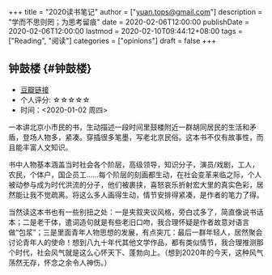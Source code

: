 +++
title = "2020读书笔记"
author = ["yuan.tops@gmail.com"]
description = "学而不思则罔；为思考留痕"
date = 2020-02-06T12:00:00
publishDate = 2020-02-06T12:00:00
lastmod = 2020-02-10T09:44:12+08:00
tags = ["Reading", "阅读"]
categories = ["opinions"]
draft = false
+++

## 钟鼓楼 {#钟鼓楼}

-   [豆瓣链接](https://book.douban.com/subject/4619135/)
-   个人评分: ☆☆☆☆☆
-   时间：<span class="timestamp-wrapper"><span class="timestamp">&lt;2020-01-02 周四&gt;</span></span>

一本讲北京小市民的书，生动描述一段时间里鼓楼附近一群胡同居民的生活和矛盾，登场人物多，紧凑。穿插很多笔墨，写老北京民俗。这本书不仅有故事性，而且能丰富人文知识。

书中人物基本涵盖当时社会各个阶层，高级领导，知识分子，演员/戏剧，工人，农民，个体户，国企员工……每个阶层的刻画都生动，在社会变革来临之际，个人被动参与成为时代洪流的分子，他们被裹挟，喜怒哀乐折射宏大里的真实色彩，居然能让我不觉疏离。将这么多人画得生动，情节安排得紧凑，是作者的笔力了得。

当然读这本书也有一些别扭之处：一是夹叙夹议风格，旁白忒多了，简直像说书话本；二是老干体，遣词造句就是有些老旧口吻，我合理怀疑是作者故意对语言做“包浆”；三是里面青年人物思想的发展，有点突兀：最后一群年轻人，居然聚会讨论青年人的使命！想到八九十年代其他文学作品，都有类似情节，我合理推测那个时代，社会风气就是这么心怀天下、蓬勃向上。（想到2020年的今天，这种风气荡然无存，怀念之余令人神伤。）
